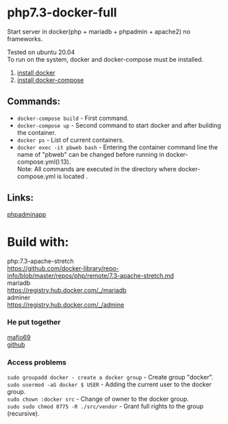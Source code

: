 # php7.3-docker-full

Start server in docker(php + mariadb + phpadmin + apache2) no frameworks.

Tested on ubuntu 20.04  
To run on the system, docker and docker-compose must be installed.    
1. [install docker](https://docs.docker.com/compose/install)    
2. [install docker-compose](https://docs.docker.com/compose/install)

## Commands:

- `docker-compose build` - First command.
- `docker-compose up` - Second command to start docker and after building the container.
- `docker ps` - List of current containers.
- `docker exec -it pbweb bash` - Entering the container command line the name of "pbweb" can be changed before running
  in docker-compose.yml(l:13).    
  Note: All commands are executed in the directory where docker-compose.yml is located .

## Links:

[phpadmin](http://localhost:8080)[app](http://localhost)

# Build with:

php:7.3-apache-stretch    
https://github.com/docker-library/repo-info/blob/master/repos/php/remote/7.3-apache-stretch.md    
mariadb    
https://registry.hub.docker.com/_/mariadb    
adminer    
https://registry.hub.docker.com/_/admine

### He put together

[mafio69](mailto:mf1969@gmail.com?subject=[GitHub]%20Docker%20Repo)    
[github](https://github.com/mafio69)

### Access problems

`sudo groupadd docker - create a docker group`  - Create group "docker".    
`sudo usermod -aG docker $ USER` - Adding the current user to the docker group.    
`sudo chown :docker src` - Change of owner to the docker group.    
`sudo sudo chmod 0775 -R ./src/vendor` - Grant full rights to the group (recursive).  
